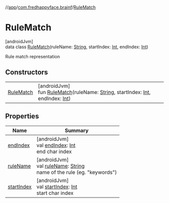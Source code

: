 //[app](../../../index.md)/[com.fredhappyface.brainf](../index.md)/[RuleMatch](index.md)

# RuleMatch

[androidJvm]\
data class [RuleMatch](index.md)(ruleName: [String](https://kotlinlang.org/api/latest/jvm/stdlib/kotlin/-string/index.html), startIndex: [Int](https://kotlinlang.org/api/latest/jvm/stdlib/kotlin/-int/index.html), endIndex: [Int](https://kotlinlang.org/api/latest/jvm/stdlib/kotlin/-int/index.html))

Rule match representation

## Constructors

| | |
|---|---|
| [RuleMatch](-rule-match.md) | [androidJvm]<br>fun [RuleMatch](-rule-match.md)(ruleName: [String](https://kotlinlang.org/api/latest/jvm/stdlib/kotlin/-string/index.html), startIndex: [Int](https://kotlinlang.org/api/latest/jvm/stdlib/kotlin/-int/index.html), endIndex: [Int](https://kotlinlang.org/api/latest/jvm/stdlib/kotlin/-int/index.html)) |

## Properties

| Name | Summary |
|---|---|
| [endIndex](end-index.md) | [androidJvm]<br>val [endIndex](end-index.md): [Int](https://kotlinlang.org/api/latest/jvm/stdlib/kotlin/-int/index.html)<br>end char index |
| [ruleName](rule-name.md) | [androidJvm]<br>val [ruleName](rule-name.md): [String](https://kotlinlang.org/api/latest/jvm/stdlib/kotlin/-string/index.html)<br>name of the rule (eg. "keywords") |
| [startIndex](start-index.md) | [androidJvm]<br>val [startIndex](start-index.md): [Int](https://kotlinlang.org/api/latest/jvm/stdlib/kotlin/-int/index.html)<br>start char index |
